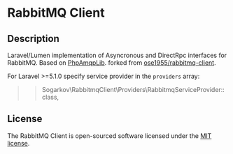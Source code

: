 # RabbitMQ Client

## Description

Laravel/Lumen implementation of Asyncronous and DirectRpc interfaces for RabbitMQ. Based on [PhpAmqpLib](https://github.com/php-amqplib/php-amqplib). forked from [ose1955/rabbitmq-client](https://github.com/ose1955/rabbitmq-client).
	
For Laravel >=5.1.0 specify service provider in the `providers` array:

>> Sogarkov\RabbitmqClient\Providers\RabbitmqServiceProvider::class,


## License

The RabbitMQ Client is open-sourced software licensed under the [MIT license](http://opensource.org/licenses/MIT).
